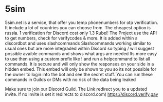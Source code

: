 # 5sim
5sim.net is a service, that offer you temp phonenumbers for otp verification. 
It include a lot of countries you can choose from. 
The cheapest option is russia. 1 verification for Discord cost only 1.3 Rubel!
The Project use the API to get numbers, check for verifycodes & more. It is added within a discordbot and uses slashcommands
Slashcommands working similar to usual ones but are more integraded within Discord so typing / will suggest possible avaible commands and shows what args are needed
Its more easy to use then using a custom prefix like ! and run a helpcommand to list all commands. It is secure and will only show the responses on your side in a hidden embed.
This embed will only be shown to you so its not possible for the owner to login into the bot and see the secret stuff. 
You can run these commands in Guilds or DMs with no risk of the data being leaked

Make sure to join our Discord Guild. 
The Link redirect you to a updated invite. 
If no invite is set it redirects to discord.com) 
https://discord.verify.gay
